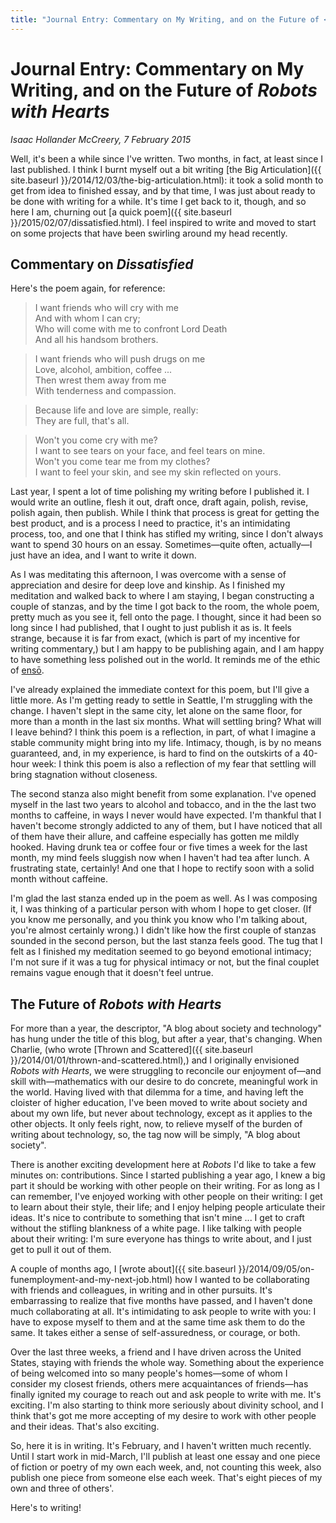 ```yaml
---
title: "Journal Entry: Commentary on My Writing, and on the Future of <i>Robots with Hearts</i>"
---
```


Journal Entry: Commentary on My Writing, and on the Future of *Robots with Hearts*
===

*Isaac Hollander McCreery, 7 February 2015*

Well, it's been a while since I've written.  Two months, in fact, at least since I last published.  I think I burnt myself out a bit writing [the Big Articulation]({{ site.baseurl }}/2014/12/03/the-big-articulation.html): it took a solid month to get from idea to finished essay, and by that time, I was just about ready to be done with writing for a while.  It's time I get back to it, though, and so here I am, churning out [a quick poem]({{ site.baseurl }}/2015/02/07/dissatisfied.html). I feel inspired to write and moved to start on some projects that have been swirling around my head recently.

Commentary on *Dissatisfied*
---

Here's the poem again, for reference:

> I want friends who will cry with me  
And with whom I can cry;  
Who will come with me to confront Lord Death  
And all his handsom brothers.  
  
> I want friends who will push drugs on me  
Love, alcohol, ambition, coffee ...  
Then wrest them away from me  
With tenderness and compassion.  
  
> Because life and love are simple, really:  
They are full, that's all.  
  
> Won't you come cry with me?  
I want to see tears on your face, and feel tears on mine.  
Won't you come tear me from my clothes?  
I want to feel your skin, and see my skin reflected on yours.

Last year, I spent a lot of time polishing my writing before I published it.  I would write an outline, flesh it out, draft once, draft again, polish, revise, polish again, then publish.  While I think that process is great for getting the best product, and is a process I need to practice, it's an intimidating process, too, and one that I think has stifled my writing, since I don't always want to spend 30 hours on an essay.  Sometimes—quite often, actually—I just have an idea, and I want to write it down.

As I was meditating this afternoon, I was overcome with a sense of appreciation and desire for deep love and kinship.  As I finished my meditation and walked back to where I am staying, I began constructing a couple of stanzas, and by the time I got back to the room, the whole poem, pretty much as you see it, fell onto the page.  I thought, since it had been so long since I had published, that I ought to just publish it as is.  It feels strange, because it is far from exact, (which is part of my incentive for writing commentary,) but I am happy to be publishing again, and I am happy to have something less polished out in the world.  It reminds me of the ethic of [ensō](http://en.wikipedia.org/wiki/Ensō).

I've already explained the immediate context for this poem, but I'll give a little more.  As I'm getting ready to settle in Seattle, I'm struggling with the change.  I haven't slept in the same city, let alone on the same floor, for more than a month in the last six months.  What will settling bring?  What will I leave behind?  I think this poem is a reflection, in part, of what I imagine a stable community might bring into my life.  Intimacy, though, is by no means guaranteed, and, in my experience, is hard to find on the outskirts of a 40-hour week: I think this poem is also a reflection of my fear that settling will bring stagnation without closeness.

The second stanza also might benefit from some explanation.  I've opened myself in the last two years to alcohol and tobacco, and in the the last two months to caffeine, in ways I never would have expected.  I'm thankful that I haven't become strongly addicted to any of them, but I have noticed that all of them have their allure, and caffeine especially has gotten me mildly hooked.  Having drunk tea or coffee four or five times a week for the last month, my mind feels sluggish now when I haven't had tea after lunch.  A frustrating state, certainly!  And one that I hope to rectify soon with a solid month without caffeine.

I'm glad the last stanza ended up in the poem as well.  As I was composing it, I was thinking of a particular person with whom I hope to get closer.  (If you know me personally, and you think you know who I'm talking about, you're almost certainly wrong.)  I didn't like how the first couple of stanzas sounded in the second person, but the last stanza feels good.  The tug that I felt as I finished my meditation seemed to go beyond emotional intimacy; I'm not sure if it was a tug for physical intimacy or not, but the final couplet remains vague enough that it doesn't feel untrue.

The Future of *Robots with Hearts*
---

For more than a year, the descriptor, "A blog about society and technology" has hung under the title of this blog, but after a year, that's changing.  When Charlie, (who wrote [Thrown and Scattered]({{ site.baseurl }}/2014/01/01/thrown-and-scattered.html),) and I originally envisioned *Robots with Hearts*, we were struggling to reconcile our enjoyment of—and skill with—mathematics with our desire to do concrete, meaningful work in the world.  Having lived with that dilemma for a time, and having left the cloister of higher education, I've been moved to write about society and about my own life, but never about technology, except as it applies to the other objects.  It only feels right, now, to relieve myself of the burden of writing about technology, so, the tag now will be simply, "A blog about society".

There is another exciting development here at *Robots* I'd like to take a few minutes on: contributions.  Since I started publishing a year ago, I knew a big part it should be working with other people on their writing.  For as long as I can remember, I've enjoyed working with other people on their writing: I get to learn about their style, their life; and I enjoy helping people articulate their ideas.  It's nice to contribute to something that isn't mine ... I get to craft without the stifling blankness of a white page.  I like talking with people about their writing: I'm sure everyone has things to write about, and I just get to pull it out of them.

A couple of months ago, I [wrote about]({{ site.baseurl }}/2014/09/05/on-funemployment-and-my-next-job.html) how I wanted to be collaborating with friends and colleagues, in writing and in other pursuits.  It's embarrassing to realize that five months have passed, and I haven't done much collaborating at all.  It's intimidating to ask people to write with you: I have to expose myself to them and at the same time ask them to do the same.  It takes either a sense of self-assuredness, or courage, or both.

Over the last three weeks, a friend and I have driven across the United States, staying with friends the whole way.  Something about the experience of being welcomed into so many people's homes—some of whom I consider my closest friends, others mere acquaintances of friends—has finally ignited my courage to reach out and ask people to write with me.  It's exciting.  I'm also starting to think more seriously about divinity school, and I think that's got me more accepting of my desire to work with other people and their ideas.  That's also exciting.

So, here it is in writing.  It's February, and I haven't written much recently.  Until I start work in mid-March, I'll publish at least one essay and one piece of fiction or poetry of my own each week, and, not counting this week, also publish one piece from someone else each week.  That's eight pieces of my own and three of others'.

Here's to writing!

